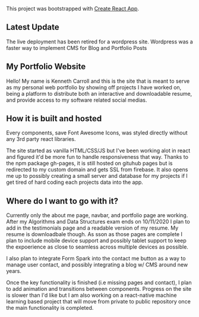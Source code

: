 This project was bootstrapped with [Create React App](https://github.com/facebook/create-react-app).


## Latest Update
  The live deployment has been retired for a wordpress site. Wordpress was a faster way to implement CMS for Blog and Portfolio Posts


## My Portfolio Website

Hello! My name is Kenneth Carroll and this is the site that is meant to serve as my personal web portfolio by showing off projects I have worked on, being a platform to distribute both an interactive and downloadable resume, and provide access to my software related social medias.


## How it is built and hosted

Every components, save Font Awesome Icons, was styled directly without any 3rd party react libraries.

The site started as vanilla HTML/CSS/JS but I've been working alot in react and figured it'd be more fun to handle responsiveness that way. Thanks to the npm package gh-pages, it is still hosted on gituhub pages but is redirected to my custom domain and gets SSL from firebase. It also opens me up to possibly creating a small server and database for my projects if I get tired of hard coding each projects data into the app.

## Where do I want to go with it?

Currently only the about me page, navbar, and portfolio page are working. After my Algorithms and Data Structures exam ends on 10/11/2020 I plan to add in the testimonials page and a readable version of my resume. My resume is downloadbale though. As sson as those pages are complete I plan to include mobile device support and possibly tablet support to keep the expoerience as close to seamless across multiple devices as possible.

I also plan to integrate Form Spark into the contact me button as a way to manage user contact, and possibly integrating a blog w/ CMS around new years.

Once the key functionality is finished (i.e missing pages and contact), I plan to add animation and transitions between components. Progress on the site is slower than I'd like but I am also working on a react-native machine learning based project that will move from private to public repository once the main functionality is completed.
